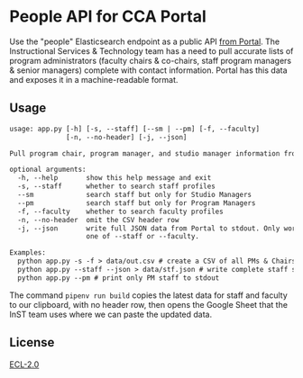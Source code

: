 # People API for CCA Portal

Use the "people" Elasticsearch endpoint as a public API [from Portal](https://portal.cca.edu/people/). The Instructional Services & Technology team has a need to pull accurate lists of program administrators (faculty chairs & co-chairs, staff program managers & senior managers) complete with contact information. Portal has this data and exposes it in a machine-readable format.

## Usage

```txt
usage: app.py [-h] [-s, --staff] [--sm | --pm] [-f, --faculty]
              [-n, --no-header] [-j, --json]

Pull program chair, program manager, and studio manager information from the Portal People Directory. Writes CSV text to stdout by default.

optional arguments:
  -h, --help       show this help message and exit
  -s, --staff      whether to search staff profiles
  --sm             search staff but only for Studio Managers
  --pm             search staff but only for Program Managers
  -f, --faculty    whether to search faculty profiles
  -n, --no-header  omit the CSV header row
  -j, --json       write full JSON data from Portal to stdout. Only works with
                   one of --staff or --faculty.

Examples:
  python app.py -s -f > data/out.csv # create a CSV of all PMs & Chairs
  python app.py --staff --json > data/stf.json # write complete staff search JSON to file
  python app.py --pm # print only PM staff to stdout
```

The command `pipenv run build` copies the latest data for staff and faculty to our clipboard, with no header row, then opens the Google Sheet that the InST team uses where we can paste the updated data.

## License

[ECL-2.0](https://opensource.org/licenses/ECL-2.0)
